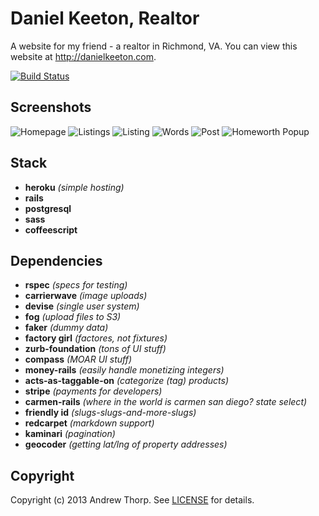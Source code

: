 # Daniel Keeton, Realtor

A website for my friend - a realtor in Richmond, VA. You can view this website
at http://danielkeeton.com.

[![Build Status](https://travis-ci.org/andrewpthorp/danielkeeton.com.png)](https://travis-ci.org/andrewpthorp/danielkeeton.com)

## Screenshots

![Homepage](https://s3.amazonaws.com/andrewthorp-blog-pro/danielkeeton-images/home.jpg)
![Listings](https://s3.amazonaws.com/andrewthorp-blog-pro/danielkeeton-images/listings.jpg)
![Listing](https://s3.amazonaws.com/andrewthorp-blog-pro/danielkeeton-images/listing.jpg)
![Words](https://s3.amazonaws.com/andrewthorp-blog-pro/danielkeeton-images/words.jpg)
![Post](https://s3.amazonaws.com/andrewthorp-blog-pro/danielkeeton-images/post.jpg)
![Homeworth Popup](https://s3.amazonaws.com/andrewthorp-blog-pro/danielkeeton-images/homeworth.jpg)

## Stack

* **heroku** _(simple hosting)_
* **rails**
* **postgresql**
* **sass**
* **coffeescript**

## Dependencies

* **rspec** _(specs for testing)_
* **carrierwave** _(image uploads)_
* **devise** _(single user system)_
* **fog** _(upload files to S3)_
* **faker** _(dummy data)_
* **factory girl** _(factores, not fixtures)_
* **zurb-foundation** _(tons of UI stuff)_
* **compass** _(MOAR UI stuff)_
* **money-rails** _(easily handle monetizing integers)_
* **acts-as-taggable-on** _(categorize (tag) products)_
* **stripe** _(payments for developers)_
* **carmen-rails** _(where in the world is carmen san diego? state select)_
* **friendly id** _(slugs-slugs-and-more-slugs)_
* **redcarpet** _(markdown support)_
* **kaminari** _(pagination)_
* **geocoder** _(getting lat/lng of property addresses)_

## Copyright

Copyright (c) 2013 Andrew Thorp. See [LICENSE][] for details.

[license]: LICENSE
